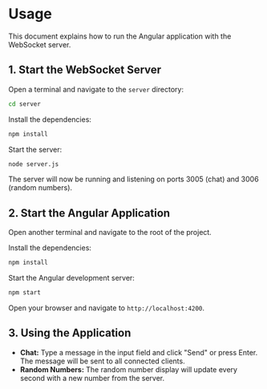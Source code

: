 # Usage

This document explains how to run the Angular application with the WebSocket server.

## 1. Start the WebSocket Server

Open a terminal and navigate to the `server` directory:

```bash
cd server
```

Install the dependencies:

```bash
npm install
```

Start the server:

```bash
node server.js
```

The server will now be running and listening on ports 3005 (chat) and 3006 (random numbers).

## 2. Start the Angular Application

Open another terminal and navigate to the root of the project.

Install the dependencies:

```bash
npm install
```

Start the Angular development server:

```bash
npm start
```

Open your browser and navigate to `http://localhost:4200`.

## 3. Using the Application

-   **Chat:** Type a message in the input field and click "Send" or press Enter. The message will be sent to all connected clients.
-   **Random Numbers:** The random number display will update every second with a new number from the server.
